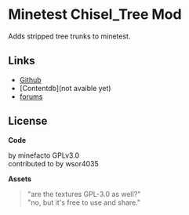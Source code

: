 # Minetest Chisel_Tree Mod

Adds stripped tree trunks to minetest.

## Links 

* [Github](https://github.com/minefaco/chisel_tree)
* [Contentdb](not avaible yet)
* [forums](https://forum.minetest.net/viewtopic.php?p=383571#p383571)

## License

__Code__

by minefacto GPLv3.0  
contributed to by wsor4035

__Assets__

> "are the textures GPL-3.0 as well?"  
> "no, but it's free to use and share."